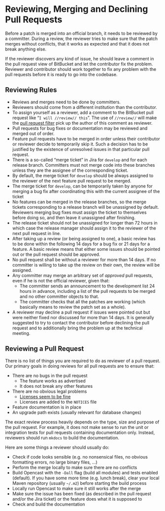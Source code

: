 Reviewing, Merging and Declining Pull Requests
==============================================

Before a patch is merged into an official branch, it needs to be reviewed by a committer. During a
review, the reviewer tries to make sure that the patch merges without conflicts, that it works as expected and that
it does not break anything else.

If the reviewer discovers any kind of issue, he should leave a comment in the pull request view of BitBucket and let the
contributor fix the problem. Reviewer and contributor should work together to fix any problem with the pull requests
before it is ready to go into the codebase.

Reviewing Rules
-----

 - Reviews and merges need to be done by committers.
 - Reviewers should come from a different institution than the contributor.
 - To assign yourself as a reviewer, add a comment to the BitBucket pull request like “`I will //review// this`”. The
   use of `//review//` will make the [pull request filter](http://pullrequests.opencast.org) pick up the author of this
   comment as reviewer.
 - Pull requests for bug fixes or documentation may be reviewed and merged out of order.
 - Feature pull requests have to be merged in order unless their contributor or reviewer decide to temporarily skip it.
   Such a decision has to be justified by the existence of unresolved issues in that particular pull request.
 - There is a so-called “merge ticket” in Jira for `develop` and for each release branch. Committers must not merge code
   into these branches unless they are the assignee of the corresponding ticket.
 - By default, the merge ticket for `develop` should be always assigned to the reviewer of the next feature pull request
   to be merged.
 - The merge ticket for `develop`, can be temporarily taken by anyone for merging a bug fix after coordinating this with
   the current assignee of the ticket
 - No features can be merged in the release branches, so the merge tickets corresponding to a release branch will be
   unassigned by default. Reviewers merging bug fixes must assign the ticket to themselves before doing so, and then
   leave it unassigned after finishing.
 - The release ticket should not be unassigned for longer than 72 hours in which case the release manager should assign
   it to the reviewer of the next pull request in line.
 - After taking up a review (or being assigned to one), a basic review has to be done within the following 14 days for a
   bug fix or 21 days for a feature. A basic review means that either some issues should be pointed out or the pull
   request should be approved.
 - No pull request shall be without a reviewer for more than 14 days. If no committer is willing to take up the review
   on their own, the review will be assigned.
 - Any committer may merge an arbitrary set of *approved* pull requests, even if he is not the official reviewer, given
   that:
    - The committer sends an announcement to the development list 24 hours in advance, including a list of the pull
      requests to be merged and no other committer objects to that.
    - The committer checks that all the patches are working (which basically means to review the patch set as a whole).
 - A reviewer may decline a pull request if issues were pointed out but were neither fixed nor discussed for more than
   14 days. It is generally suggested to try to contact the contributor before declining the pull request and to
   additionally bring the problem up at the technical meeting.



Reviewing a Pull Request
------------------------

There is no list of things you are required to do as reviewer of a pull request. Our primary goals in doing reviews for
all pull requests are to ensure that:

 - There are no bugs in the pull request
    - The feature works as advertised
    - It does not break any other features
 - There are no obvious legal problems
    - [Licenses seem to be fine](license.md)
    - Licenses are added to the `NOTICES` file
 - Feature documentation is in place
 - An upgrade path exists (usually relevant for database changes)


The exact review process heavily depends on the type, size and purpose of the pull request. For example, it does not
make sense to run the unit or integration tests for pull requests containing documentation only. Instead, reviewers
should run `mkdocs` to build the documentation.

Here are some things a reviewer should usually do:

 - Check if code looks sensible (e.g. no nonsensical files, no obvious formatting errors, no large binary files, …)
 - Perform the merge locally to make sure there are no conflicts
 - Build Opencast with the `-Dall` flag (build all modules) and tests enabled (default). If you have some more time
   (e.g. lunch break), clear your local Maven repository (usually `~/.m2`) before starting the build process
 - Locally run Opencast to make sure it still works after the merge
 - Make sure the issue has been fixed (as described in the pull request and/or the Jira ticket) or the feature does
   what it is supposed to
 - Check and build the documentation
